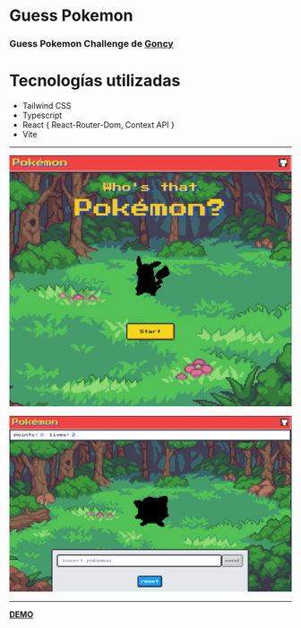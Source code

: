 # Guess Pokemon

### Guess Pokemon Challenge de [Goncy](https://github.com/goncy/interview-challenges/tree/main/guess-pokemon)

# Tecnologías utilizadas

* Tailwind CSS
* Typescript
* React { React-Router-Dom, Context API }
* Vite

---
![](./src/assets/homeImage.png)

![](./src/assets/sectionImage.png)

---

**[DEMO](https://guess-pokemon-app.vercel.app/)**